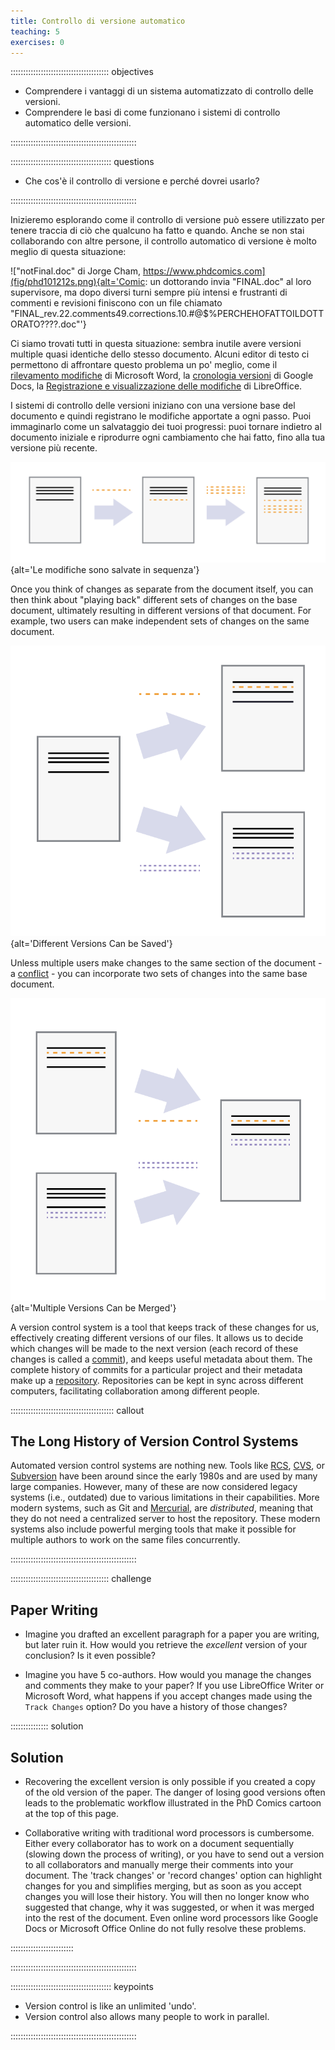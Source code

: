 ```yaml
---
title: Controllo di versione automatico
teaching: 5
exercises: 0
---
```


::::::::::::::::::::::::::::::::::::::: objectives

- Comprendere i vantaggi di un sistema automatizzato di controllo delle versioni.
- Comprendere le basi di come funzionano i sistemi di controllo automatico delle versioni.

::::::::::::::::::::::::::::::::::::::::::::::::::

:::::::::::::::::::::::::::::::::::::::: questions

- Che cos'è il controllo di versione e perché dovrei usarlo?

::::::::::::::::::::::::::::::::::::::::::::::::::

Inizieremo esplorando come il controllo di versione può essere utilizzato
per tenere traccia di ciò che qualcuno ha fatto e quando.
Anche se non stai collaborando con altre persone, il controllo automatico di versione
è molto meglio di questa situazione:

!["notFinal.doc" di Jorge Cham, https://www.phdcomics.com](fig/phd101212s.png){alt='Comic: un dottorando invia "FINAL.doc" al loro supervisore, ma dopo diversi turni sempre più intensi e frustranti di commenti e revisioni finiscono con un file chiamato "FINAL_rev.22.comments49.corrections.10.#@$%PERCHEHOFATTOILDOTTORATO????.doc"'}

Ci siamo trovati tutti in questa situazione: sembra inutile avere
versioni multiple quasi identiche dello stesso documento. Alcuni editor di testo ci permettono di affrontare questo problema un po' meglio, come il
[rilevamento modifiche](https://support.office.com/en-us/article/Track-changes-in-Word-197ba630-0f5f-4a8e-9a77-3712475e806a) di Microsoft Word,
la [cronologia versioni](https://support.google.com/docs/answer/190843?hl=it) di Google Docs,
la [Registrazione e visualizzazione delle modifiche](https://help.libreoffice.org/latest/it/text/shared/guide/redlining.html) di LibreOffice.

I sistemi di controllo delle versioni iniziano con una versione base del documento e
quindi registrano le modifiche apportate a ogni passo. Puoi immaginarlo come un salvataggio dei tuoi progressi: puoi tornare indietro al documento iniziale e riprodurre ogni cambiamento che hai fatto, fino alla tua versione più recente.

![](fig/play-changes.svg){alt='Le modifiche sono salvate in sequenza'}

Once you think of changes as separate from the document itself, you
can then think about "playing back" different sets of changes on the base document, ultimately
resulting in different versions of that document. For example, two users can make independent
sets of changes on the same document.

![](fig/versions.svg){alt='Different Versions Can be Saved'}

Unless multiple users make changes to the same section of the document - a
[conflict](../learners/reference.md#conflict) - you can
incorporate two sets of changes into the same base document.

![](fig/merge.svg){alt='Multiple Versions Can be Merged'}

A version control system is a tool that keeps track of these changes for us,
effectively creating different versions of our files. It allows us to decide
which changes will be made to the next version (each record of these changes is
called a [commit](../learners/reference.md#commit)), and keeps useful metadata
about them. The complete history of commits for a particular project and their
metadata make up a [repository](../learners/reference.md#repository).
Repositories can be kept in sync across different computers, facilitating
collaboration among different people.

:::::::::::::::::::::::::::::::::::::::::  callout

## The Long History of Version Control Systems

Automated version control systems are nothing new.
Tools like [RCS](https://en.wikipedia.org/wiki/Revision_Control_System), [CVS](https://en.wikipedia.org/wiki/Concurrent_Versions_System), or [Subversion](https://en.wikipedia.org/wiki/Apache_Subversion) have been around since the early 1980s and are used by
many large companies.
However, many of these are now considered legacy systems (i.e., outdated) due to various
limitations in their capabilities.
More modern systems, such as Git and [Mercurial](https://swcarpentry.github.io/hg-novice/),
are _distributed_, meaning that they do not need a centralized server to host the repository.
These modern systems also include powerful merging tools that make it possible for
multiple authors to work on
the same files concurrently.

::::::::::::::::::::::::::::::::::::::::::::::::::

:::::::::::::::::::::::::::::::::::::::  challenge

## Paper Writing

- Imagine you drafted an excellent paragraph for a paper you are writing, but later ruin
  it. How would you retrieve the _excellent_ version of your conclusion? Is it even possible?

- Imagine you have 5 co-authors. How would you manage the changes and comments
  they make to your paper?  If you use LibreOffice Writer or Microsoft Word, what happens if
  you accept changes made using the `Track Changes` option? Do you have a
  history of those changes?

:::::::::::::::  solution

## Solution

- Recovering the excellent version is only possible if you created a copy
  of the old version of the paper. The danger of losing good versions
  often leads to the problematic workflow illustrated in the PhD Comics
  cartoon at the top of this page.

- Collaborative writing with traditional word processors is cumbersome.
  Either every collaborator has to work on a document sequentially
  (slowing down the process of writing), or you have to send out a
  version to all collaborators and manually merge their comments into
  your document. The 'track changes' or 'record changes' option can
  highlight changes for you and simplifies merging, but as soon as you
  accept changes you will lose their history. You will then no longer
  know who suggested that change, why it was suggested, or when it was
  merged into the rest of the document. Even online word processors like
  Google Docs or Microsoft Office Online do not fully resolve these
  problems.

:::::::::::::::::::::::::

::::::::::::::::::::::::::::::::::::::::::::::::::

:::::::::::::::::::::::::::::::::::::::: keypoints

- Version control is like an unlimited 'undo'.
- Version control also allows many people to work in parallel.

::::::::::::::::::::::::::::::::::::::::::::::::::

